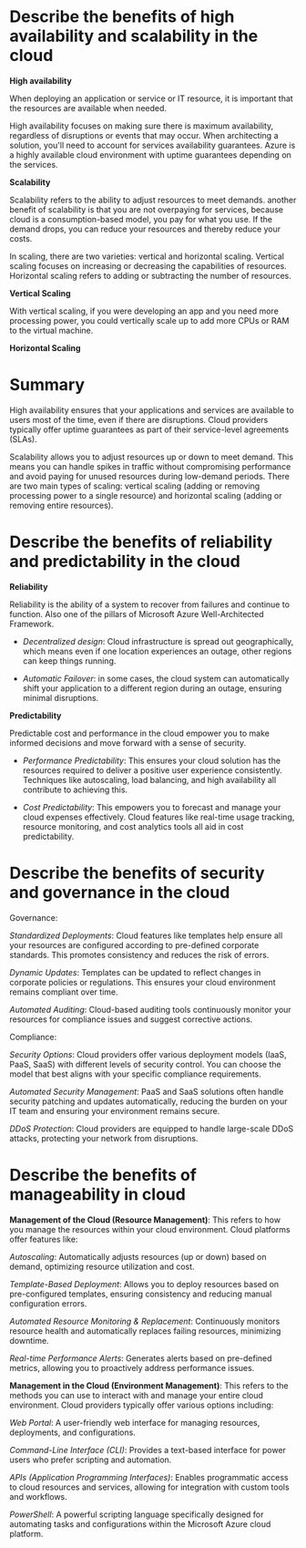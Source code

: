 # Describe the benefits of high availability and scalability in the cloud

**High availability**

When deploying an application or service or IT resource, it is important that the resources are available when needed. 

High availability focuses on making sure there is maximum availability, regardless of disruptions or events that may occur. When architecting a solution, you'll need to account for services availability guarantees. Azure is a highly available cloud environment with uptime guarantees depending on the services.

**Scalability**

Scalability refers to the ability to adjust resources to meet demands. another benefit of scalability is that you are not overpaying for services, because cloud is a consumption-based model, you pay for what you use. If the demand drops, you can reduce your resources and thereby reduce your costs.

In scaling, there are two varieties: vertical and horizontal scaling. Vertical scaling focuses on increasing or decreasing the capabilities of resources. Horizontal scaling refers to adding or subtracting the number of resources.

**Vertical Scaling**

With vertical scaling, if you were developing an app and you need more processing power, you could vertically scale up to add more CPUs or RAM to the virtual machine.

**Horizontal Scaling**

# Summary

High availability ensures that your applications and services are available to users most of the time, even if there are disruptions.
Cloud providers typically offer uptime guarantees as part of their service-level agreements (SLAs).

Scalability allows you to adjust resources up or down to meet demand. This means you can handle spikes in traffic without compromising performance and avoid paying for unused resources during low-demand periods. 
There are two main types of scaling: vertical scaling (adding or removing processing power to a single resource) and horizontal scaling (adding or removing entire resources).

# Describe the benefits of reliability and predictability in the cloud

**Reliability**

Reliability is the ability of a system to recover from failures and continue to function. Also one of the pillars of Microsoft Azure Well-Architected Framework.

* *Decentralized design*: Cloud infrastructure is spread out geographically, which means even if one location experiences an outage, other regions can keep things running.

* *Automatic Failover*: in some cases, the cloud system can automatically shift your application to a different region during an outage, ensuring minimal disruptions.

**Predictability**

Predictable cost and performance in the cloud empower you to make informed decisions and move forward with a sense of security.

* *Performance Predictability*: This ensures your cloud solution has the resources required to deliver a positive user experience consistently. Techniques like autoscaling, load balancing, and high availability all contribute to achieving this.

* *Cost Predictability*: This empowers you to forecast and manage your cloud expenses effectively. Cloud features like real-time usage tracking, resource monitoring, and cost analytics tools all aid in cost predictability.


# Describe the benefits of security and governance in the cloud

Governance:

*Standardized Deployments*: Cloud features like templates help ensure all your resources are configured according to pre-defined corporate standards. This promotes consistency and reduces the risk of errors.

*Dynamic Updates*: Templates can be updated to reflect changes in corporate policies or regulations. This ensures your cloud environment remains compliant over time.

*Automated Auditing*: Cloud-based auditing tools continuously monitor your resources for compliance issues and suggest corrective actions.

Compliance:

*Security Options*: Cloud providers offer various deployment models (IaaS, PaaS, SaaS) with different levels of security control. You can choose the model that best aligns with your specific compliance requirements.

*Automated Security Management*: PaaS and SaaS solutions often handle security patching and updates automatically, reducing the burden on your IT team and ensuring your environment remains secure.

*DDoS Protection*: Cloud providers are equipped to handle large-scale DDoS attacks, protecting your network from disruptions.

# Describe the benefits of manageability in cloud

**Management of the Cloud (Resource Management)**: This refers to how you manage the resources within your cloud environment. Cloud platforms offer features like:

*Autoscaling*: Automatically adjusts resources (up or down) based on demand, optimizing resource utilization and cost.

*Template-Based Deployment*: Allows you to deploy resources based on pre-configured templates, ensuring consistency and reducing manual configuration errors.

*Automated Resource Monitoring & Replacement*: Continuously monitors resource health and automatically replaces failing resources, minimizing downtime.


*Real-time Performance Alerts*: Generates alerts based on pre-defined metrics, allowing you to proactively address performance issues.

**Management in the Cloud (Environment Management)**: This refers to the methods you can use to interact with and manage your entire cloud environment. Cloud providers typically offer various options including:

*Web Portal*: A user-friendly web interface for managing resources, deployments, and configurations.

*Command-Line Interface (CLI)*: Provides a text-based interface for power users who prefer scripting and automation.

*APIs (Application Programming Interfaces)*: Enables programmatic access to cloud resources and services, allowing for integration with custom tools and workflows.

*PowerShell*: A powerful scripting language specifically designed for automating tasks and configurations within the Microsoft Azure cloud platform.
